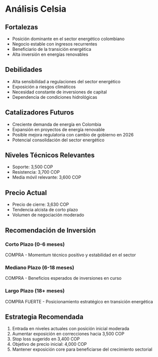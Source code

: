 # Análisis Celsia

## Fortalezas

- Posición dominante en el sector energético colombiano
- Negocio estable con ingresos recurrentes
- Beneficiario de la transición energética
- Alta inversión en energías renovables

## Debilidades

- Alta sensibilidad a regulaciones del sector energético
- Exposición a riesgos climáticos
- Necesidad constante de inversiones de capital
- Dependencia de condiciones hidrológicas

## Catalizadores Futuros

- Creciente demanda de energía en Colombia
- Expansión en proyectos de energía renovable
- Posible mejora regulatoria con cambio de gobierno en 2026
- Potencial consolidación del sector energético

## Niveles Técnicos Relevantes

- Soporte: 3,500 COP
- Resistencia: 3,700 COP
- Media móvil relevante: 3,600 COP

## Precio Actual

- Precio de cierre: 3,630 COP
- Tendencia alcista de corto plazo
- Volumen de negociación moderado

## Recomendación de Inversión

### Corto Plazo (0-6 meses)

COMPRA - Momentum técnico positivo y estabilidad en el sector

### Mediano Plazo (6-18 meses)

COMPRA - Beneficios esperados de inversiones en curso

### Largo Plazo (18+ meses)

COMPRA FUERTE - Posicionamiento estratégico en transición energética

## Estrategia Recomendada

1. Entrada en niveles actuales con posición inicial moderada
2. Aumentar exposición en correcciones hacia 3,500 COP
3. Stop loss sugerido en 3,400 COP
4. Objetivo de precio inicial: 4,000 COP
5. Mantener exposición core para beneficiarse del crecimiento sectorial
